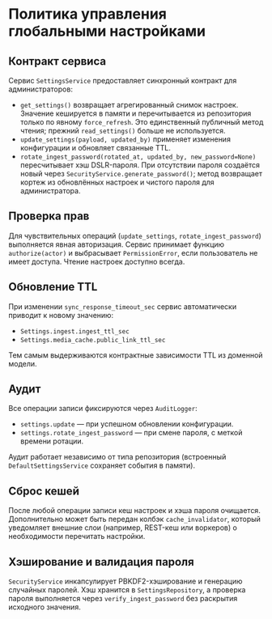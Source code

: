 # Политика управления глобальными настройками

## Контракт сервиса
Сервис `SettingsService` предоставляет синхронный контракт для администраторов:

- `get_settings()` возвращает агрегированный снимок настроек. Значение кешируется в памяти и перечитывается из репозитория только по явному `force_refresh`. Это единственный публичный метод чтения; прежний `read_settings()` больше не используется.
- `update_settings(payload, updated_by)` применяет изменения конфигурации и обновляет связанные TTL.
- `rotate_ingest_password(rotated_at, updated_by, new_password=None)` пересчитывает хэш DSLR-пароля. При отсутствии пароля создаётся новый через `SecurityService.generate_password()`; метод возвращает кортеж из обновлённых настроек и чистого пароля для администратора.

## Проверка прав
Для чувствительных операций (`update_settings`, `rotate_ingest_password`) выполняется явная авторизация. Сервис принимает функцию `authorize(actor)` и выбрасывает `PermissionError`, если пользователь не имеет доступа. Чтение настроек доступно всегда.

## Обновление TTL
При изменении `sync_response_timeout_sec` сервис автоматически приводит к новому значению:

- `Settings.ingest.ingest_ttl_sec`
- `Settings.media_cache.public_link_ttl_sec`

Тем самым выдерживаются контрактные зависимости TTL из доменной модели.

## Аудит
Все операции записи фиксируются через `AuditLogger`:

- `settings.update` — при успешном обновлении конфигурации.
- `settings.rotate_ingest_password` — при смене пароля, с меткой времени ротации.

Аудит работает независимо от типа репозитория (встроенный `DefaultSettingsService` сохраняет события в памяти).

## Сброс кешей
После любой операции записи кеш настроек и хэша пароля очищается. Дополнительно может быть передан колбэк `cache_invalidator`, который уведомляет внешние слои (например, REST-кеш или воркеров) о необходимости перечитать настройки.

## Хэширование и валидация пароля
`SecurityService` инкапсулирует PBKDF2-хэширование и генерацию случайных паролей. Хэш хранится в `SettingsRepository`, а проверка пароля выполняется через `verify_ingest_password` без раскрытия исходного значения.
